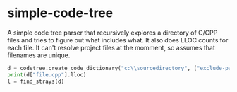 # simple-code-tree

A simple code tree parser that recursively explores a directory of C/CPP files and tries to figure out what includes what.  It also does LLOC counts for each file.
It can't resolve project files at the momment, so assumes that filenames are unique.

```Python
d = codetree.create_code_dictionary("c:\\sourcedirectory", ["exclude-paths-with-this-string"])
print(d["file.cpp"].lloc)
l = find_strays(d)
```
